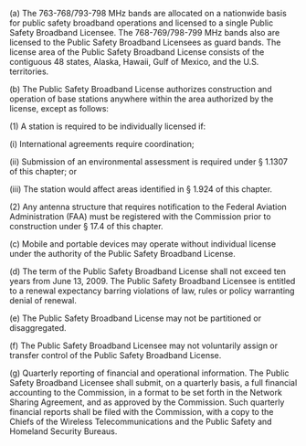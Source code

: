 (a) The 763-768/793-798 MHz bands are allocated on a nationwide basis for public safety broadband operations and licensed to a single Public Safety Broadband Licensee. The 768-769/798-799 MHz bands also are licensed to the Public Safety Broadband Licensees as guard bands. The license area of the Public Safety Broadband License consists of the contiguous 48 states, Alaska, Hawaii, Gulf of Mexico, and the U.S. territories.

(b) The Public Safety Broadband License authorizes construction and operation of base stations anywhere within the area authorized by the license, except as follows:

(1) A station is required to be individually licensed if:

(i) International agreements require coordination;

(ii) Submission of an environmental assessment is required under § 1.1307 of this chapter; or

(iii) The station would affect areas identified in § 1.924 of this chapter.

(2) Any antenna structure that requires notification to the Federal Aviation Administration (FAA) must be registered with the Commission prior to construction under § 17.4 of this chapter.

(c) Mobile and portable devices may operate without individual license under the authority of the Public Safety Broadband License.

(d) The term of the Public Safety Broadband License shall not exceed ten years from June 13, 2009. The Public Safety Broadband Licensee is entitled to a renewal expectancy barring violations of law, rules or policy warranting denial of renewal.

(e) The Public Safety Broadband License may not be partitioned or disaggregated.

(f) The Public Safety Broadband Licensee may not voluntarily assign or transfer control of the Public Safety Broadband License.

(g) Quarterly reporting of financial and operational information. The Public Safety Broadband Licensee shall submit, on a quarterly basis, a full financial accounting to the Commission, in a format to be set forth in the Network Sharing Agreement, and as approved by the Commission. Such quarterly financial reports shall be filed with the Commission, with a copy to the Chiefs of the Wireless Telecommunications and the Public Safety and Homeland Security Bureaus.

